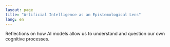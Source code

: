 ```yaml
---
layout: page
title: "Artificial Intelligence as an Epistemological Lens"
lang: en
---
```

Reflections on how AI models allow us to understand and question our own cognitive processes.
